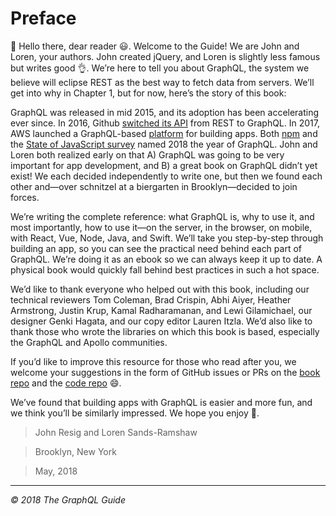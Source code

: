 # Preface

👋 Hello there, dear reader 😃. Welcome to the Guide! We are John and Loren, your authors. John created jQuery, and Loren is slightly less famous but writes good 👌. We’re here to tell you about GraphQL, the system we believe will eclipse REST as the best way to fetch data from servers. We’ll get into why in Chapter 1, but for now, here’s the story of this book:

GraphQL was released in mid 2015, and its adoption has been accelerating ever since. In 2016, Github [switched its API](https://githubengineering.com/the-github-graphql-api/) from REST to GraphQL. In 2017, AWS launched a GraphQL-based [platform](https://aws.amazon.com/appsync/) for building apps. Both [npm](https://twitter.com/seldo/status/950794461235130368) and the [State of JavaScript survey](https://medium.freecodecamp.org/i-just-asked-23-000-developers-what-they-think-of-javascript-heres-what-i-learned-9a06b61998fa) named 2018 the year of GraphQL. John and Loren both realized early on that A) GraphQL was going to be very important for app development, and B) a great book on GraphQL didn’t yet exist! We each decided independently to write one, but then we found each other and—over schnitzel at a biergarten in Brooklyn—decided to join forces.

We’re writing the complete reference: what GraphQL is, why to use it, and most importantly, how to use it—on the server, in the browser, on mobile, with React, Vue, Node, Java, and Swift. We’ll take you step-by-step through building an app, so you can see the practical need behind each part of GraphQL. We’re doing it as an ebook so we can always keep it up to date. A physical book would quickly fall behind best practices in such a hot space.

We’d like to thank everyone who helped out with this book, including our technical reviewers Tom Coleman, Brad Crispin, Abhi Aiyer, Heather Armstrong, Justin Krup, Kamal Radharamanan, and Lewi Gilamichael, our designer Genki Hagata, and our copy editor Lauren Itzla. We’d also like to thank those who wrote the libraries on which this book is based, especially the GraphQL and Apollo communities.

If you’d like to improve this resource for those who read after you, we welcome your suggestions in the form of GitHub issues or PRs on the [book repo](https://github.com/GraphQLGuide/book) and the [code repo](https://github.com/GraphQLGuide/guide) 😄.

We’ve found that building apps with GraphQL is easier and more fun, and we think you’ll be similarly impressed. We hope you enjoy 🤗.

> John Resig and Loren Sands-Ramshaw

> Brooklyn, New York

> May, 2018

---

*© 2018 The GraphQL Guide*
